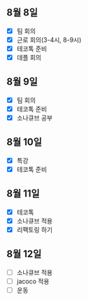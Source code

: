 ## 8월 8일

- [x] 팀 회의
- [x] 근로 회의(3-4시, 8-9시)
- [x] 테코톡 준비
- [x] 데플 회의

## 8월 9일

- [x] 팀 회의
- [x] 테코톡 준비
- [x] 소나큐브 공부

## 8월 10일

- [x] 특강
- [x] 테코톡 준비

## 8월 11일

- [x] 테코톡
- [x] 소나큐브 적용
- [x] 리팩토링 하기

## 8월 12일

- [ ] 소나큐브 적용
- [ ] jacoco 적용
- [ ] 운동
